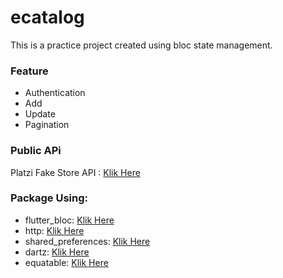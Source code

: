 # ecatalog

This is a practice project created using bloc state management.

### Feature
* Authentication
* Add
* Update
* Pagination

### Public APi
Platzi Fake Store API : [Klik Here](https://fakeapi.platzi.com/)

### Package Using:
* flutter_bloc: [Klik Here](https://pub.dev/packages/flutter_bloc)
* http: [Klik Here](https://pub.dev/packages/http)
* shared_preferences: [Klik Here](https://pub.dev/packages/shared_preferences)
* dartz: [Klik Here](https://pub.dev/packages/dartz)
* equatable: [Klik Here](https://pub.dev/packages/equatable)


